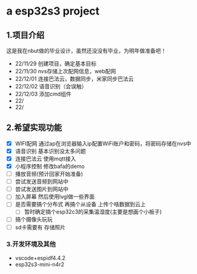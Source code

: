 <!--
 * @Author: letian
 * @Date: 2022-12-04 17:09
 * @LastEditors: letian
 * @LastEditTime: 2022-12-04 20:58
 * @FilePath: \ESP32S3-Sr-Bafacloud-Wxapp-Project\README.md
 * @Description: 
 * Copyright (c) 2022 by letian 1656733975@qq.com, All Rights Reserved. 
-->
# a esp32s3 project

## 1.项目介绍

这是我在nbut做的毕业设计，虽然还没没有毕业，为明年做准备吧！

- 22/11/29	创建项目，确定基本目标
- 22/11/30	nvs存储上次配网信息，web配网
- 22/12/01    连接巴法云，数据同步，米家同步巴法云
- 22/12/02    语音识别（会误触）
- 22/12/03    添加cmd组件
- 22/
- 22/

## 2.希望实现功能

- [x] WIFI配网	通过ap在浏览器输入ip配置WiFi账户和密码，将密码存储在nvs中
- [x] 语音识别    基本识别没太多问题
- [x] 连接巴法云    使用mqtt接入
- [x] 小程序控制    修改bafa的demo
- [ ] 播放音频(预计回家开始准备)
- [ ] 尝试发送音频到网站中
- [ ] 尝试发送图片到网站中
- [ ] 加入屏幕 然后使用lvgl做一些界面
- [ ] 是否需要搞个分布式 再搞个从设备 上传个啥数据到云上
  - [ ] 暂时确定搞个esp32c3的采集温湿度(主要是想画个小板子)

- [ ] 搞个摄像头玩玩
- [ ] sd卡需要有 存储照片 

### 3.开发环境及其他

- vscode+espidf4.4.2
- esp32s3-mini-n4r2